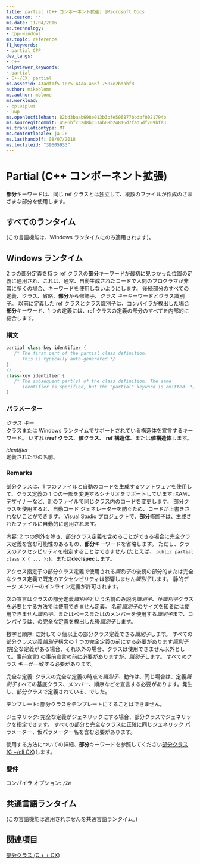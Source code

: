 ```yaml
---
title: partial (C++ コンポーネント拡張) |Microsoft Docs
ms.custom: ''
ms.date: 11/04/2016
ms.technology:
- cpp-windows
ms.topic: reference
f1_keywords:
- partial_CPP
dev_langs:
- C++
helpviewer_keywords:
- partial
- C++/CX, partial
ms.assetid: 43adf1f5-10c5-44aa-a66f-7507e2bdabf8
author: mikeblome
ms.author: mblome
ms.workload:
- cplusplus
- uwp
ms.openlocfilehash: 82bd3baab698e013b3bfe506877bbdbf0021794b
ms.sourcegitcommit: 4586bfc32d8bc37ab08b24816d7fad5df709bfa3
ms.translationtype: MT
ms.contentlocale: ja-JP
ms.lasthandoff: 08/07/2018
ms.locfileid: "39605933"
---
```

# <a name="partial--c-component-extensions"></a>Partial (C++ コンポーネント拡張)
**部分**キーワードは、同じ ref クラスとは独立して、複数のファイルが作成のさまざまな部分を使用します。  
  
## <a name="all-runtimes"></a>すべてのランタイム  
 (この言語機能は、Windows ランタイムにのみ適用されます)。  
  
## <a name="windows-runtime"></a>Windows ランタイム  
 2 つの部分定義を持つ ref クラスの**部分**キーワードが最初に見つかった位置の定義に適用され、これは、通常、自動生成されたコードで人間のプログラマが非常に多くの場合、キーワードを使用しないようにします。 後続部分のすべての定義、クラス、省略、**部分**から修飾子、*クラス キー*キーワードとクラス識別子。 以前に定義した ref クラスとクラス識別子は、コンパイラが検出した場合**部分**キーワード、1 つの定義には、ref クラスの定義の部分のすべてを内部的に結合します。  
  
### <a name="syntax"></a>構文  
  
```cpp  
partial class-key identifier {  
   /* The first part of the partial class definition. 
      This is typically auto-generated */  
}  
// ...  
class-key identifier {  
   /* The subsequent part(s) of the class definition. The same 
      identifier is specified, but the "partial" keyword is omitted. */  
}  
```  
  
### <a name="parameters"></a>パラメーター  
 *クラス キー*  
 クラスまたは Windows ランタイムでサポートされている構造体を宣言するキーワード。 いずれか**ref クラス**、**値クラス**、 **ref 構造体**、または**値構造体**します。  
  
 *identifier*  
 定義された型の名前。  
  
### <a name="remarks"></a>Remarks  
 部分クラスは、1 つのファイルと自動のコードを生成するソフトウェアを使用して、クラス定義の 1 つの一部を変更するシナリオをサポートしています: XAML デザイナーなど、別のファイルで同じクラス内のコードを変更します。 部分クラスを使用すると、自動コード ジェネレーターを防ぐため、コードが上書きされないことができます。 Visual Studio プロジェクトで、**部分**修飾子は、生成されたファイルに自動的に適用されます。  
  
 内容: 2 つの例外を除き、部分クラス定義を含めることができる場合に完全クラス定義を含む可能性のあるもの、**部分**キーワードを省略します。 ただし、クラスのアクセシビリティを指定することはできません (たとえば、 `public partial class X { ... };`)、または**declspec**します。  
  
 アクセス指定子の部分クラス定義で使用される*識別子*の後続の部分的または完全なクラス定義で既定のアクセシビリティは影響しません*識別子*します。 静的データ メンバーのインライン定義が許可されます。  
  
 次の宣言はクラスの部分定義*識別子*という名前のみ説明*識別子*、が*識別子*クラスを必要とする方法では使用できません定義。 名前*識別子*のサイズを知るには使用できません*識別子*、またはベースまたはのメンバーを使用する*識別子*まで、コンパイラは、の完全な定義を検出した後*識別子*します。  
  
 数字と順序: に対して 0 個以上の部分クラス定義できる*識別子*します。 すべての部分クラス定義*識別子*構文の 1 つの完全定義の前にする必要があります*識別子*(完全な定義がある場合、それ以外の場合、クラスは使用できません以外として。事前宣言) の事前宣言の前に必要がありますが、*識別子*します。 すべてのクラス キーが一致する必要があります。  
  
 完全な定義: クラスの完全な定義の時点で*識別子*、動作は、同じ場合は、定義*識別子*すべての基底クラス、メンバー、順序などを宣言する必要があります。発生し、部分クラスで定義されている、でした。  
  
 テンプレート: 部分クラスをテンプレートにすることはできません。  
  
 ジェネリック: 完全な定義がジェネリックにする場合、部分クラスでジェネリックを指定できます。 すべての部分と完全なクラスに正確に同じジェネリック パラメーター、仮パラメーター名を含む必要があります。  
  
 使用する方法についての詳細、**部分**キーワードを参照してください[部分クラス (C +/cli CX)](http://go.microsoft.com/fwlink/p/?LinkId=249023)します。  
  
### <a name="requirements"></a>要件  
 コンパイラ オプション: `/ZW`  
  
## <a name="common-language-runtime"></a>共通言語ランタイム  
 (この言語機能は適用されませんを共通言語ランタイム。)  
  
## <a name="see-also"></a>関連項目  
 [部分クラス (C + + CX)](http://go.microsoft.com/fwlink/p/?LinkId=249023)